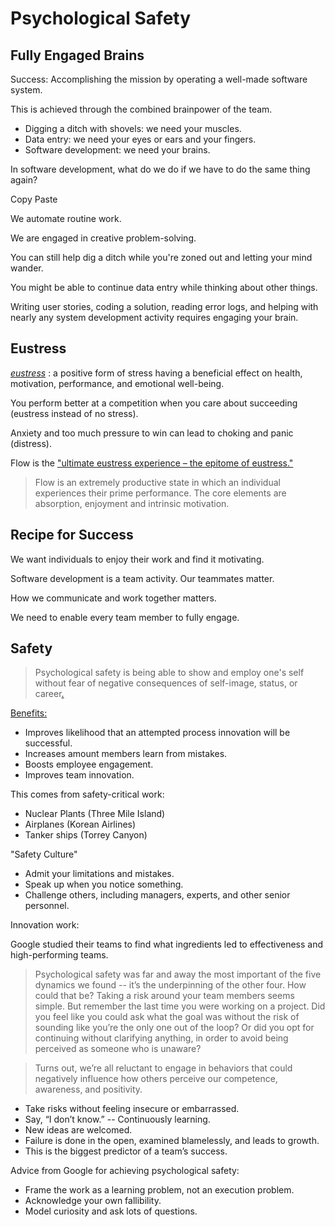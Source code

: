 # Psychological Safety



## Fully Engaged Brains


Success: Accomplishing the mission by operating a well-made software system.

<p class="fragment">This is achieved through the combined brainpower of the team.</p>


- Digging a ditch with shovels: we need your muscles.
- Data entry: we need your eyes or ears and your fingers.
- Software development: we need your brains.


In software development, what do we do if we have to do the same thing again?

<p class="fragment">Copy Paste</p>
<p class="fragment">We automate routine work.</p>


We are engaged in creative problem-solving.


You can still help dig a ditch while you're zoned out and letting your mind wander.

You might be able to continue data entry while thinking about other things.

Writing user stories, coding a solution, reading error logs, and helping with nearly any system development activity requires engaging your brain.



## Eustress


<i>[eustress](https://www.merriam-webster.com/dictionary/eustress)</i> : a positive form of stress having a beneficial effect on health, motivation, performance, and emotional well-being.


You perform better at a competition when you care about succeeding (eustress instead of no stress).

Anxiety and too much pressure to win can lead to choking and panic (distress).


Flow is the ["ultimate eustress experience – the epitome of eustress."](https://en.wikipedia.org/wiki/Eustress#Flow)

> Flow is an extremely productive state in which an individual experiences their prime performance. The core elements are absorption, enjoyment and intrinsic motivation.



## Recipe for Success

We want individuals to enjoy their work and find it motivating.

Software development is a team activity. Our teammates matter.

How we communicate and work together matters.


We need to enable every team member to fully engage.



## Safety


> Psychological safety is being able to show and employ one's self without fear of negative consequences of self-image, status, or career[.](https://en.wikipedia.org/wiki/Psychological_safety)


[Benefits:](https://en.wikipedia.org/wiki/Psychological_safety#Benefits)

- Improves likelihood that an attempted process innovation will be successful.
- Increases amount members learn from mistakes.
- Boosts employee engagement.
- Improves team innovation.


This comes from safety-critical work:

- Nuclear Plants (Three Mile Island)
- Airplanes (Korean Airlines)
- Tanker ships (Torrey Canyon)


"Safety Culture"

- Admit your limitations and mistakes.
- Speak up when you notice something.
- Challenge others, including managers, experts, and other senior personnel.


Innovation work:

Google studied their teams to find what ingredients led to effectiveness and high-performing teams.

>Psychological safety was far and away the most important of the five dynamics we found -- it’s the underpinning of the other four. How could that be? Taking a risk around your team members seems simple. But remember the last time you were working on a project. Did you feel like you could ask what the goal was without the risk of sounding like you’re the only one out of the loop? Or did you opt for continuing without clarifying anything, in order to avoid being perceived as someone who is unaware?

>Turns out, we’re all reluctant to engage in behaviors that could negatively influence how others perceive our competence, awareness, and positivity.

- Take risks without feeling insecure or embarrassed.
- Say, “I don’t know.” -- Continuously learning.
- New ideas are welcomed.
- Failure is done in the open, examined blamelessly, and leads to growth.
- This is the biggest predictor of a team’s success.


Advice from Google for achieving psychological safety:

- Frame the work as a learning problem, not an execution problem.
- Acknowledge your own fallibility.
- Model curiosity and ask lots of questions.
